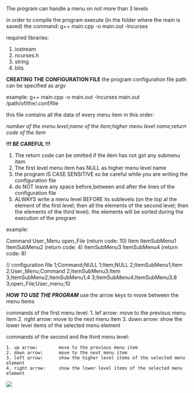 The program can handle a menu on not more than 3 levels

in order to compile the program execute (in the folder where the main is saved) the command: g++ main.cpp -o main.out -lncurses

required libraries:

1. iostream
2. ncurses.h
3. string
4. bits

**CREATING THE CONFIGURATION FILE**
the program configuration file path can be specified as argv

example:
      g++ main.cpp -o main.out -lncurses
      main.out /path/of/the/.conf/file
      
this file contains all the data of every menu item in this order:

*number of the menu level*;*name of the item*;*higher menu level name*;*return code of the item*

**!!! BE CAREFUL !!!**
1. The return code can be omitted if the item has not got any submenu item
2. The first level menu item has NULL as higher menu level name
3. the program IS CASE SENSITIVE so be careful while you are writing the configuration file
4. do NOT leave any space before,between and after the lines of the configuration file
5. ALWAYS write a menu level BEFORE its sublevels (on the top al the element of the first level; then all the elements of the second level; then the elements of the third level). the elements will be sorted during the execution of the program

example:

Command
        User_Menu 
                    open_File   (return code: 10)
Item
        ItemSubMenu1
                        ItemSubMenu2    (return code: 4)
        ItemSubMenu3
                        ItemSubMenu4    (return code: 8)

// configuration file
1;Command;NULL
1;Item;NULL
2;ItemSubMenu1;Item
2;User_Menu;Command
2;ItemSubMenu3;Item
3;ItemSubMenu2;ItemSubMenu1;4
3;ItemSubMenu4;ItemSubMenu3;8
3;open_File;User_menu;10


***************HOW TO USE THE PROGRAM***************
use the arrow keys to move between the menu items

commands of the first menu level:
    1. lef arrow:       move to the previous menu item
    2. right arrow:     move to the next menu item
    3. down arrow:      show the lower level items of the selected menu element

commands of the second and the third menu level:

    1. up arrow:        move to the previous menu item
    2. down arrow:      move to the next menu item
    3. left arrow:      show the higher level items of the selected menu element
    4. right arrow:     show the lower level items of the selected menu element
[![](https://www.paypalobjects.com/en_US/IT/i/btn/btn_donateCC_LG.gif)](https://www.paypal.com/cgi-bin/webscr?cmd=_s-xclick&hosted_button_id=98D7V3XCTU9LS&source=url)
